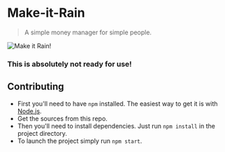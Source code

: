 Make-it-Rain
=====

> A simple money manager for simple people.

![Make it Rain!](https://media.giphy.com/media/3o85xx4YNo8LuDFIli/giphy.gif)

### This is absolutely not ready for use!

## Contributing
- First you'll need to have `npm` installed. The easiest way to get it is with [Node.js](https://nodejs.org/en/).
- Get the sources from this repo.
- Then you'll need to install dependencies. Just run `npm install` in the project directory.
- To launch the project simply run `npm start`.
